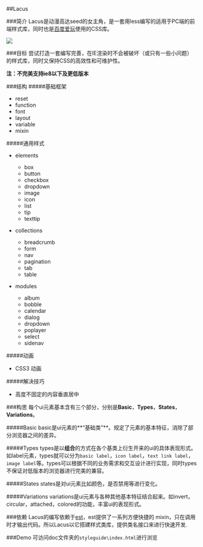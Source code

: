 ##Lacus

###简介
Lacus是动漫高达seed的女主角，是一套用less编写的适用于PC端的前端样式库，同时也是[百度爱玩](http://iwan.baidu.com)使用的CSS库。

![](http://bcs.duapp.com/webcdn/image/lacus.jpg?sign=MBO:cYNBSUK2FS1telkxKKYb6lGG:2QMXhYubebHVTriI1lxeFvcAfu4%3D&response-cache-control=private)

###目标
尝试打造一套编写完善，在IE渲染时不会被破坏（或只有一些小问题）的样式库，同时又保持CSS的高效性和可维护性。

**注：不完美支持ie8以下及更低版本**

###结构
#####基础框架
+ reset
+ function
+ font
+ layout
+ variable
+ mixin

#####通用样式
+ elements
    + box
    + button
    + checkbox
    + dropdown
    + image
    + icon
    + list
    + tip
    + texttip

+ collections
    + breadcrumb 
    + form
    + nav
    + pagination
    + tab
    + table

+ modules
    + album
    + bobble
    + calendar
    + dialog
    + dropdown
    + poplayer
    + select
    + sidenav

  

#####动画
+ CSS3 动画

#####解决技巧
+ 高度不固定的内容垂直居中


###构思
每个ui元素基本含有三个部分，分别是**Basic**，**Types**，**States**，**Variations**。

#####Basic
basic是ui元素的**“基础类”**。规定了元素的基本特征，消除了部分浏览器之间的差异。

#####Types
types是以**组合**的方式在各个基类上衍生开来的ui的具体表现形式。如label元素，types就可以分为``basic label``，``icon label``，``text link label``，``image label``等。types可以根据不同的业务需求和交互设计进行实现，同时types不保证对低版本的浏览器进行完美的兼容。

#####States
states是对ui元素比如颜色，是否禁用等进行变化。

#####Variations
variations是ui元素与各种其他基本特征结合起来。如invert，circular，attached，colored的功能，丰富ui的表现形式。

###依赖
Lacus的编写依赖于[est](http://ecomfe.github.io/est/)，est提供了一系列方便快捷的 mixin，只在调用时才输出代码。所以Lacus以它搭建样式类库，提供类名接口来进行快速开发.

###Demo
可访问doc文件夹的`styleguide\index.html`进行浏览
